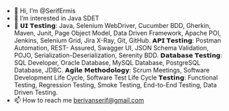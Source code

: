 - 👋 Hi, I’m @SerifErmis
- 👀 I’m interested in Java SDET
- 🌱 𝗨𝗜 𝗧𝗲𝘀𝘁𝗶𝗻𝗴: Java, Selenium WebDriver, Cucumber BDD, Gherkin, Maven, Junit, Page Object Model, Data Driven Framework, Apache POI, Jenkins, Selenium Grid, Jira X-Ray, Git, GitHub.
𝗔𝗣𝗜 𝗧𝗲𝘀𝘁𝗶𝗻𝗴: Postman Automation, REST- Assured, Swagger UI, JSON Schema Validation, POJO, Serialization-Deserialization, Serenity BDD.
𝗗𝗮𝘁𝗮𝗯𝗮𝘀𝗲 𝗧𝗲𝘀𝘁𝗶𝗻𝗴: SQL Developer, Oracle Database, MySQL Database, PostgreSQL Database, JDBC.
𝗔𝗴𝗶𝗹𝗲 𝗠𝗲𝘁𝗵𝗼𝗱𝗼𝗹𝗼𝗴𝘆: Scrum Meetings, Software Development Life Cycle, Software Test Life Cycle
𝗧𝗲𝘀𝘁𝗶𝗻𝗴: Functional Testing, Regression Testing, Smoke Testing, End-to-End Testing, Data Driven Testing.
- 📫 How to reach me berivanserif@gmail.com

<!---
SerifErmis/SerifErmis is a ✨ special ✨ repository because its `README.md` (this file) appears on your GitHub profile.
You can click the Preview link to take a look at your changes.
--->

